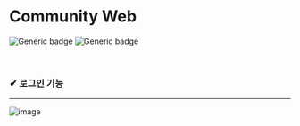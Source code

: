 # Community Web 
![Generic badge](https://img.shields.io/badge/SpringBoot-5.0.7-yellowgreen.svg) ![Generic badge](https://img.shields.io/badge/mybatis-3.5.9-green.svg)

<br/>

### ✔ 로그인 기능
---
![image](https://github.com/burninghering/EndOfSpring/assets/37091602/8614d5ea-9a62-410c-8bae-568b93f76f4e)



